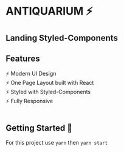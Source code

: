 # ANTIQUARIUM ⚡️ 

## Landing Styled-Components

## Features

⚡️ Modern UI Design\
⚡️ One Page Layout built with React\
⚡️ Styled with Styled-Components\
⚡️ Fully Responsive

<img src="">

## Getting Started 🚀

For this project use `yarn` then `yarn start`
